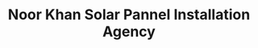 ---
title: "Noor Khan Solar Pannel Installation  Agency"
url: /wana-bazar/noor-khan-solar-pannel-installation-agency/
shop: electronics
---